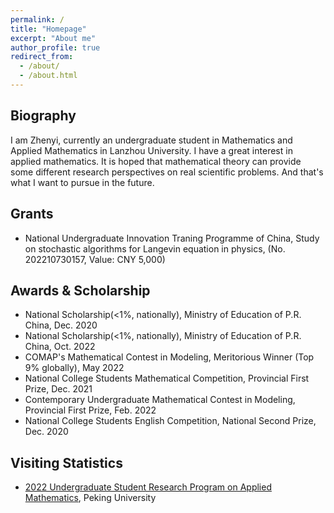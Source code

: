 ```yaml
---
permalink: /
title: "Homepage"
excerpt: "About me"
author_profile: true
redirect_from: 
  - /about/
  - /about.html
---
```



Biography
---
I am Zhenyi, currently an undergraduate student in Mathematics and Applied Mathematics in Lanzhou University. I have a great interest in applied mathematics. It is hoped that mathematical theory can provide some different research perspectives on real scientific problems. And that's what I want to pursue in the future. 

Grants
---
* National Undergraduate Innovation Traning Programme of China, Study on stochastic algorithms for Langevin equation in physics, (No. 202210730157, Value: CNY 5,000)

Awards & Scholarship
---
* National Scholarship(<1%, nationally), Ministry of Education of P.R. China, Dec. 2020
* National Scholarship(<1%, nationally), Ministry of Education of P.R. China, Oct. 2022
* COMAP's Mathematical Contest in Modeling, Meritorious Winner (Top 9% globally), May 2022
* National College Students Mathematical Competition, Provincial First Prize, Dec. 2021
* Contemporary Undergraduate Mathematical Contest in Modeling, Provincial First Prize, Feb. 2022
* National College Students English Competition, National Second Prize, Dec. 2020

Visiting Statistics
---
* [2022 Undergraduate Student Research Program on Applied Mathematics](https://bicmr.pku.edu.cn/content/show/17-2720.html), Peking University

